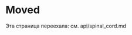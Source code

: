 <!-- neira:meta
id: NEI-20260427-101700-backend-api-redirect
intent: docs
summary: |
  Файл перемещён в `api/spinal_cord.md`. Этот файл оставлен как редирект для сохранения обратной совместимости ссылок.
-->

# Moved

Эта страница переехала: см. api/spinal_cord.md

